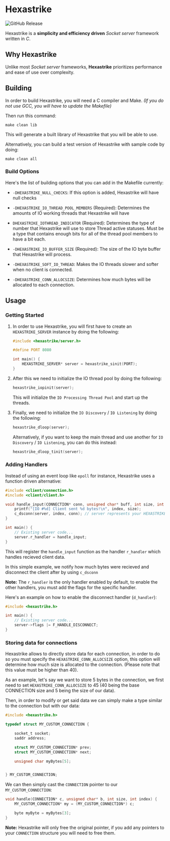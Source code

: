# Hexastrike
![GitHub Release](https://img.shields.io/github/v/release/Zffu/Hexastrike?include_prereleases)


Hexastrike is a **simplicity and efficiency driven** *Socket server* framework written in *C*.

## Why Hexastrike

Unlike most *Socket server* frameworks, **Hexastrike** prioritizes performance and ease of use over complexity. 

## Building

In order to build Hexastrike, you will need a C compiler and Make.
*(If you do not use GCC, you will have to update the Makefile)*

Then run this command:
```
make clean lib
```

This will generate a built library of Hexastrike that you will be able to use.

Alternatively, you can build a test version of Hexastrike with sample code by doing:
```
make clean all
```

### Build Options
Here's the list of building options that you can add in the Makefile currently:
- `-DHEXASTRIKE_NULL_CHECKS`: If this option is added, Hexastrike will have null checks

- `-DHEXASTRIKE_IO_THREAD_POOL_MEMBERS` (Required): Determines the amounts of IO working threads that Hexastrike will have
- `DHEXASTRIKE_IOTHREAD_INDICATOR` (Required): Determines the type of number that Hexastrike will use to store Thread active statuses. Must be a type that contains enough bits for all of the thread pool members to have a bit each.

- `-DHEXASTRIKE_IO_BUFFER_SIZE` (Required): The size of the IO byte buffer that Hexastrike will process.

- `-DHEXASTRIKE_SOFT_IO_THREAD`: Makes the IO threads slower and softer when no client is connected.

- `-DHEXASTRIKE_CONN_ALLOCSIZE`: Determines how much bytes will be allocated to each connection.

## Usage

### Getting Started

1. In order to use Hexastrike, you will first have to create an ``HEXASTRIKE_SERVER`` instance by doing the following:

    ```C
    #include <hexastrike/server.h>

    #define PORT 8080

    int main() {
        HEXASTRIKE_SERVER* server = hexastrike_sinit(PORT);
    }
    ```



2. After this we need to initialize the IO thread pool by doing the following:
    ```C
    hexastrike_iopinit(server);
    ```

    This will initialize the `IO Processing Thread Pool` and start up the threads.


3. Finally, we need to initialize the `IO Discovery` / `IO Listening` by doing the following:

    ```C
    hexastrike_dloop(server);
    ```

    Alternatively, if you want to keep the main thread and use another for `IO Discovery` / `IO Listening`, you can do this instead:
    
    ```C
    hexastrike_dloop_tinit(server);
    ```

### Adding Handlers

Instead of using an event loop like `epoll` for instance, Hexastrike uses a function driven alternative:

```C
#include <client/connection.h>
#include <client/client.h>

void handle_input(CONNECTION* conn, unsigned char* buff, int size, int index) {
    printf("[IO #%d] Client sent %d bytes!\n", index, size);
    c_dsconn(server, index, conn); // server represents your HEXASTRIKE_SERVER instance.
}

int main() {
    // Existing server code...
    server.r_handler = handle_input; 
}
```

This will register the `handle_input` function as the handler `r_handler` which handles recieved client data.

In this simple example, we notify how much bytes were recieved and disconnect the client after by using `c_dsconn`

**Note:** The `r_handler` is the only handler enabled by default, to enable the other handlers, you must add the flags for the specific handler.

Here's an example on how to enable the disconnect handler (`d_handler`):
```C
#include <hexastrike.h>

int main() {
    // Existing server code...
    server->flags |= F_HANDLE_DISCONNECT;
}
```

### Storing data for connections

Hexastrike allows to directly store data for each connection, in order to do so you must specify the `HEXASTRIKE_CONN_ALLOCSIZE` option, this option will determine how much size is allocated to the connection. (Please note that this value must be higher than 40).

As an example, let's say we want to store 5 bytes in the connection, we first need to set `HEXASTRIKE_CONN_ALLOCSIZE` to 45 (40 being the base CONNECTION size and 5 being the size of our data).

Then, in order to modify or get said data we can simply make a type similar to the connection but with our data: 

```C
#include <hexastrike.h>

typedef struct MY_CUSTOM_CONNECTION {

    socket_t socket;
    saddr address;

    struct MY_CUSTOM_CONNECTION* prev;
    struct MY_CUSTOM_CONNECTION* next;

    unsigned char myBytes[5];


} MY_CUSTOM_CONNECTION;
```

We can then simply cast the `CONNECTION` pointer to our `MY_CUSTOM_CONNECTION`:
```C
void handle(CONNECTION* c, unsigned char* b, int size, int index) {
    MY_CUSTOM_CONNECTION* my = (MY_CUSTOM_CONNECTION*) c;

    byte myByte = myBytes[3];
}
```

**Note:** Hexastrike will only free the original pointer, if you add any pointers to your `CONNECTION` structure you will need to free them.